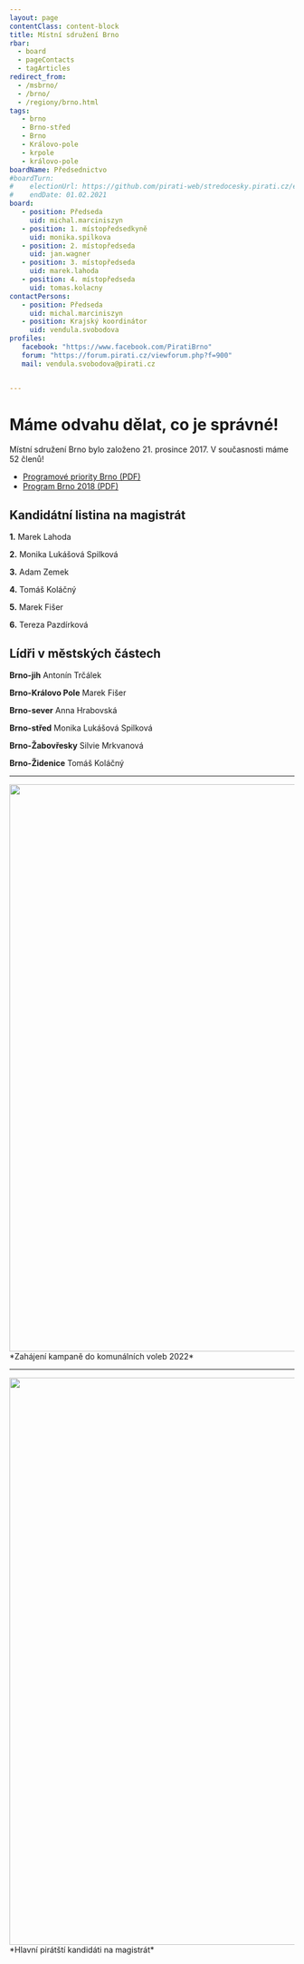 ```yaml
---
layout: page
contentClass: content-block
title: Místní sdružení Brno
rbar:
  - board
  - pageContacts
  - tagArticles
redirect_from:
  - /msbrno/
  - /brno/
  - /regiony/brno.html
tags:
   - brno
   - Brno-střed
   - Brno
   - Královo-pole
   - krpole
   - královo-pole
boardName: Předsednictvo
#boardTurn:
#    electionUrl: https://github.com/pirati-web/stredocesky.pirati.cz/edit/master/kladno/index.md
#    endDate: 01.02.2021
board:
   - position: Předseda
     uid: michal.marciniszyn
   - position: 1. místopředsedkyně
     uid: monika.spilkova
   - position: 2. místopředseda
     uid: jan.wagner
   - position: 3. místopředseda
     uid: marek.lahoda
   - position: 4. místopředseda
     uid: tomas.kolacny
contactPersons:
   - position: Předseda
     uid: michal.marciniszyn
   - position: Krajský koordinátor
     uid: vendula.svobodova
profiles:
   facebook: "https://www.facebook.com/PiratiBrno"
   forum: "https://forum.pirati.cz/viewforum.php?f=900"
   mail: vendula.svobodova@pirati.cz


---
```


# Máme odvahu dělat, co je správné!

Místní sdružení Brno bylo založeno 21. prosince 2017. V současnosti máme 52 členů! 

* [Programové priority Brno (PDF)](https://a.pirati.cz/jihomoravsky/pdf/brno-priority.pdf)
* [Program Brno 2018 (PDF)](https://a.pirati.cz/jihomoravsky/pdf/brno-program.pdf)

## Kandidátní listina na magistrát 

**1.** Marek Lahoda

**2.** Monika Lukášová Spilková

**3.** Adam Zemek

**4.** Tomáš Koláčný

**5.** Marek Fišer

**6.** Tereza Pazdírková

## Lídři v městských částech 

**Brno-jih** Antonín Trčálek

**Brno-Královo Pole** Marek Fišer

**Brno-sever** Anna Hrabovská

**Brno-střed** Monika Lukášová Spilková

**Brno-Žabovřesky** Silvie Mrkvanová

**Brno-Židenice** Tomáš Koláčný

<hr>

<img src="https://a.pirati.cz/crop/1200x675/jihomoravsky/img/posts/zahajeni1.jpg" width="1000">
*Zahájení kampaně do komunálních voleb 2022* 


<hr>

<img src="https://a.pirati.cz/crop/1200x675/jihomoravsky/img/posts/top61.JPG" width="1000">
*Hlavní pirátští kandidáti na magistrát* 
